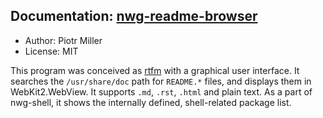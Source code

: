 ## Documentation: [nwg-readme-browser](https://github.com/nwg-piotr/nwg-readme-browser)

- Author: Piotr Miller
- License: MIT

This program was conceived as [rtfm](https://en.wikipedia.org/wiki/RTFM) with a graphical user interface. 
It searches the `/usr/share/doc` path for `README.*` files, and displays them in WebKit2.WebView. It supports 
`.md`, `.rst`, `.html` and plain text. As a part of nwg-shell, it shows the internally defined, shell-related 
package list.
